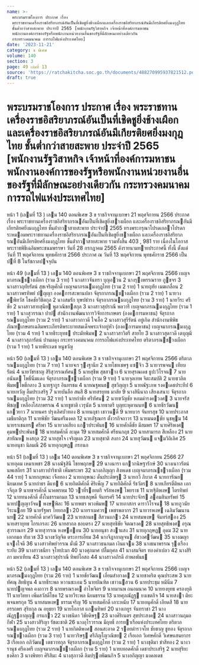 ```yaml
---
name: >-
  พระบรมราชโองการ ประกาศ เรื่อง
  พระราชทานเครื่องราชอิสริยาภรณ์อันเป็นที่เชิดชูยิ่งช้างเผือกและเครื่องราชอิสริยาภรณ์อันมีเกียรติยศยิ่งมงกุฎไทย
  ชั้นต่ำกว่าสายสะพาย ประจำปี 2565 [พนักงานรัฐวิสาหกิจ เจ้าหน้าที่องค์การมหาชน
  พนักงานองค์การของรัฐหรือพนักงานหน่วยงานอื่นของรัฐที่มีลักษณะอย่างเดียวกัน
  กระทรวงคมนาคม การรถไฟแห่งประเทศไทย]
date: '2023-11-21'
category: ข พิเศษ
volume: 140
section: 3
page: 49 เล่มที่ 13
source: 'https://ratchakitcha.soc.go.th/documents/488270995937821512.pdf'
draft: true
---
```


# พระบรมราชโองการ ประกาศ เรื่อง พระราชทานเครื่องราชอิสริยาภรณ์อันเป็นที่เชิดชูยิ่งช้างเผือกและเครื่องราชอิสริยาภรณ์อันมีเกียรติยศยิ่งมงกุฎไทย ชั้นต่ำกว่าสายสะพาย ประจำปี 2565 [พนักงานรัฐวิสาหกิจ เจ้าหน้าที่องค์การมหาชน พนักงานองค์การของรัฐหรือพนักงานหน่วยงานอื่นของรัฐที่มีลักษณะอย่างเดียวกัน กระทรวงคมนาคม การรถไฟแห่งประเทศไทย]

หน้า 1 (เลมที่ 13 ) เลม 140 ตอนพิเศษ 3 ข ราชกิจจานุเบกษา 21 พฤศจิกายน 2566 ประกาศ เรื่อง พระราชทานเครื่องราชอิสริยาภรณอันเป็นที่เชิดชูยิ่งชางเผือก และเครื่องราชอิสริยาภรณอันมีเกียรติยศยิ่งมงกุฎไทย ชั้นต่ํากวาสายสะพาย ประจําป 2565 ทรงพระกรุณาโปรดเกลาโปรดกระหมอมพระราชทานเครื่องราชอิสริยาภรณอันเป็นที่เชิดชูยิ่งชางเผือก และเครื่องราชอิสริยาภรณอันมีเกียรติยศยิ่งมงกุฎไทย ชั้นต่ํากวาสายสะพาย รวมทั้งสิ้น 403 , 981 ราย เนื่องในโอกาสพระราชพิธีเฉลิมพระชนมพรรษา วันที่ 28 กรกฎาคม 2565 ดังรายนามทายประกาศนี้ ทั้งนี้ ตั้งแต่วันที่ 11 พฤศจิกายน พุทธศักราช 2566 ประกาศ ณ วันที่ 13 พฤศจิกายน พุทธศักราช 2566 เป็นปที่ 8 ในรัชกาลปจจุบัน

หน้า 49 (เลมที่ 13 ) เลม 140 ตอนพิเศษ 3 ข ราชกิจจานุเบกษา 21 พฤศจิกายน 2566 เบญจมาภรณชางเผือก (รวม 3 ราย) 1 นางสาวจันทรา บุญอวน 2 นางรุงพรรณราย ภูขจร 3 นางสาวฤทัยรัตน์ สุขเจริญศักดิ์ เบญจมาภรณมงกุฎไทย (รวม 2 ราย) 1 นายฤทัย เมฆเกลื่อน 2 นางสาวพรทิพย์ ปญญา องคการสะพานปลา จัตุรถาภรณชางเผือก (รวม 2 ราย) 1 นายวงศพิทวัส โชคชัยวิชิตกุล 2 นางสมรัก บุษปธํารง จัตุรถาภรณมงกุฎไทย (รวม 3 ราย) 1 นายวีระ ศรีชัย 2 นางสาวสายสุนีย พูลวณิชยสกุล 3 นางสาวสุปราณี พลวารี เบญจมาภรณมงกุฎไทย (รวม 1 ราย) 1 นางสุวรรณา ปาป สํานักงานพัฒนาการวิจัยการเกษตร (องคการมหาชน) จัตุรถาภรณมงกุฎไทย (รวม 2 ราย) 1 นางสาวภาวดี ใจเอื้อ 2 นางสาวสุรีรัตน์ อยู่เกิด สํานักงานพิพิธภัณฑเกษตรเฉลิมพระเกียรติพระบาทสมเด็จพระเจ้าอยู่หัว (องคการมหาชน) เบญจมาภรณมงกุฎไทย (รวม 4 ราย) 1 นายธีระยุทธ ประมัยพิมพ 2 นางสาวสาวิตรี สายโย 3 นางสาวสุดาวดี เตบุญมี 4 นางสาวสุภารัตน์ ปานผดุง กระทรวงคมนาคม การรถไฟแห่งประเทศไทย ตริตาภรณชางเผือก (รวม 1 ราย) 1 นายพีระเดช หนูขวัญ

หน้า 50 (เลมที่ 13 ) เลม 140 ตอนพิเศษ 3 ข ราชกิจจานุเบกษา 21 พฤศจิกายน 2566 ตริตาภรณมงกุฎไทย (รวม 7 ราย) 1 นายจเร รุงฐานีย 2 นายไชยเชษฐ แซจิว 3 นายวรพจน เทียบรัตน์ 4 นายวัชรชาญ สิริสุวรรณทัศน 5 นายสุชีพ สุขสวาง 6 นายสุรณเดช ธูปะวิโรจน 7 นายอนันต โพธิ์นิ่มแดง จัตุรถาภรณชางเผือก (รวม 9 ราย) 1 นายจุลเทพ จิตะสมบัติ 2 นายชวลิต พิมพโพธิ์กลาง 3 นายฐากูร อินทรชม 4 นายณฐพนธ สุขวิญญา 5 นายณัฐะภพ รงคเดชประทีป 6 นายเทวัญ ลิ้มประเสริฐ 7 นายบันลือ สนสี 8 นายสรยุทธ มาลัย 9 นางสินีนาถ เสียงเสนาะ จัตุรถาภรณมงกุฎไทย (รวม 32 ราย) 1 นายกําชัย ศรีทัศน 2 นายขวัญชัย หอมดํารงควงศ 3 นายจรัสพิชญ เหลืองโสภาพรรณ 4 นายชูชาติ เวรุนัต 5 นายธาตรี บุญยะหุตานนท 6 นายธีรวัฒน แกวยาว 7 นายนคร ปรุงเลิศบัวทอง 8 นายนฤชา เชาวนดี 9 นายบวร จันทรสุข 10 นายประภาส เมธีผาติกุล 11 นายพิชัย วัฒนศรีมงคล 12 นายภัฐณกร ตั้งวรกิจถาวร 13 นายมนตชัย นุชพุม 14 นายราเชนทร ศรีพา 15 นายวลเสียง แกวประพันธ 16 นายศักดิ์ชัย มีสมพร 17 นายศิริพงศ คุมพประพันธ 18 นายสมศักดิ์ ละมุด 19 นายสมศักดิ์ ศรีธนกฤช 20 นายสามารถ สีเหลือง 21 นายสายัณห หงสกุล 22 นายสุขใจ เจริญผล 23 นายสุชาติ สงกา 24 นายสุวัฒน แจมวิถิเลิศ 25 นายอนุชา นิลมณี 26 นายอุกฤษฎ กรกนก

หน้า 51 (เลมที่ 13 ) เลม 140 ตอนพิเศษ 3 ข ราชกิจจานุเบกษา 21 พฤศจิกายน 2566 27 นายอุดม เหมาเพชร 28 นางณัฐสินี ไชยพฤกษ 29 นางนารา แกวกนิษฐารักษ์ 30 นางเนาวรัตน์ นพเสถียร 31 นางสาวปาริชาติ เพิ่มพระพร 32 นางอภิญญา สิงหเดช เบญจมาภรณชางเผือก (รวม 44 ราย) 1 นายกฤษณะ เจือทอง 2 นายกฤษณะ ดั่นประดิษฐ 3 นายกวี ภิบาล 4 นายการัณย นิยมเทศ 5 นายกําธร ดีแท 6 นายกิตติศักดิ์ ศิริเพ็ญ 7 นายกิติศักดิ์ รัชวัตร 8 นายเกียรติ์ติพล เอกวจีกุล 9 นายขจรศักดิ์ นาคพรหม 10 วาที่รอยตรี จรัสพงษ ไพยราช 11 นายฐิติพงษ ไตรทิพย์ 12 นายทนงศักดิ์ ตั้งในธรรมกมล 13 นายธสฤษดิ์ จันทรศรี 14 นายประจักร ลอมสินทรัพย์ 15 นายปญญาวัจน พงษพิละ 16 นายพชร พวงพิมพ 17 นายภาสกร ดาราวิโรจน 18 นายภูวนัย วีระนอย 19 นายรัฐพร ไทยกลา 20 นายราเมศวร เพชรพลากร 21 นายวรพงษ เฉลิมวัฒนานนท 22 นายศักดิ์ มาศวิวัฒน 23 นายสกนธ สีสวนแกว 24 นายสมพงษ จันทร์สอง 25 นายสรายุทธ ไกรเกรอะ 26 นายสากล ชอบตรง 27 นายสุทธิชัย จิตณรงค 28 นายสุทธิพงศ อรุณสุวรรณกร 29 นายสุวรรณ หงษออน 30 นายอนุชา สงาแสง 31 นายอุกฤษฏ อุดม 32 นายเอกกมล ทับเวช 33 นางขวัญจิต ตระการเอี่ยม 34 นางจิฎากาญจน อัชวงศวัฒน 35 นางฌญา แจงใจดี 36 นางสาวทิพย์วรรณ มั่งมี 37 นางสาวธนกมล เงินแจม 38 นางธนาพรรณ รุงเรืองระยับ 39 นางสาวธนียา จุโฑปะมา 40 นางศุภมาศ ปลื้มกุศล 41 นางสมจิตร ทองคําเปลว 42 นางสิริภา มหาเทียน 43 นางสาวสุปราณี ทิพย์โอสถ 44 นางสาวอภิรดี อําพลพันธ

หน้า 52 (เลมที่ 13 ) เลม 140 ตอนพิเศษ 3 ข ราชกิจจานุเบกษา 21 พฤศจิกายน 2566 เบญจมาภรณมงกุฎไทย (รวม 26 ราย) 1 นายชัยวัฒน เอี่ยมสําอางค 2 นายชาคริต คุณประสพ 3 นายทัศณุ สิทธิทูน 4 นายธีระพล หวานชะเอม 5 นายบัณฑิต เชาวนสวน 6 นายประชุม หมีนิ่ม 7 นายปญจพล คงถาวร 8 นายพรณรงค อําไพจิตร 9 นายมานพ ถนอมนาค 10 นายยงยุทธ ครองยุติ 11 นายวิทยา เพิ่มสวัสดิ์โชค 12 นายวีระพล นิยมธรรม 13 นายศุภณัฏฐ ยงเขตกิจ 14 นายสงา ติยะพจนพรกุล 15 นายสมพงษ ธรรมเจริญ 16 นายสมศักดิ์ เลาะหนับ 17 นายอนุศักดิ์ เอียดสี 18 นายอรรถพร สุริยกุล ณ อยุธยา 19 นายโอภาส แกนทิพย์ 20 นางเกยูร จันทราชา 21 นางณัฎฐกาญญ กรแกว 22 นางธนิดา วิชัยดิษฐ 23 นางศิริเนตร สุขประสงค 24 นางสาวนฤมล กีฬา 25 นางสาวสิริญา รัชตะชาติ 26 นางอุไรวรรณ มีฤทธิ์ การทาเรือแห่งประเทศไทย ตริตาภรณมงกุฎไทย (รวม 2 ราย) 1 นายกิตติพงศ สอนสะอาด 2 รอยตํารวจโท ชัยชาญ ชูทอง จัตุรถาภรณชางเผือก (รวม 3 ราย) 1 นายวริษฐ ศรีภิญโญวณิชย 2 เรือเอก วิเศษศักดิ์ วิเศษแสนยากร 3 เรือเอก อภิวัฒน เตชวาทกุล จัตุรถาภรณมงกุฎไทย (รวม 2 ราย) 1 นางชุติมา ขําสีทอง 2 นางวรานุช ศรีคงศรี เบญจมาภรณชางเผือก (รวม 5 ราย) 1 นายเทอดศักดิ์ เดชาประเสริฐ 2 นายสุริยะ ธงศิลา 3 นางพิทยา ศิริสิมะ 4 นางสุภาวดี ลิมปรุงพัฒนกิจ 5 นางอภิญญา มงคลเดช
